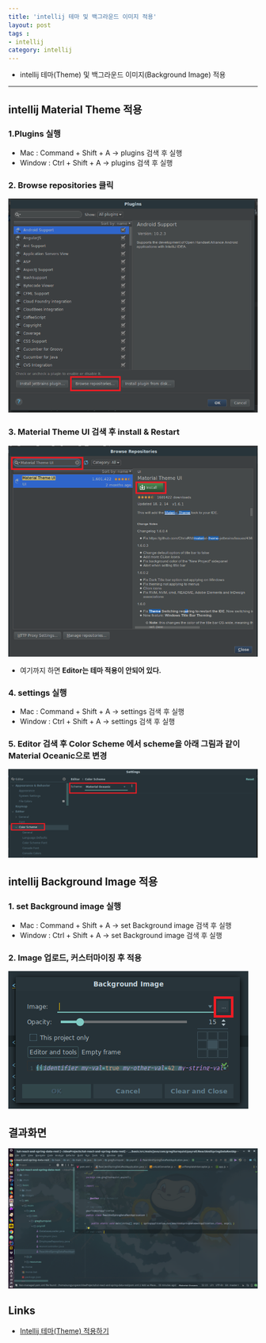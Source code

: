 ```yaml
---
title: 'intellij 테마 및 백그라운드 이미지 적용'  
layout: post  
tags :  
- intellij
category: intellij
---
```


- intellij 테마(Theme) 및 백그라운드 이미지(Background Image) 적용

---

## intellij Material Theme 적용

### 1.Plugins 실행
- Mac : Command + Shift + A -> plugins 검색 후 실행
- Window : Ctrl + Shift + A -> plugins 검색 후 실행

### 2. Browse repositories 클릭
 ![intellijTheme1](/assets/images/usingimages/intellijTheme/intellijTheme1.png)

### 3. Material Theme UI 검색 후 install & Restart
  ![intellijTheme2](/assets/images/usingimages/intellijTheme/intellijTheme2.png)
- 여기까지 하면 **Editor는 테마 적용이 안되어 있다.**

### 4. settings 실행
- Mac : Command + Shift + A -> settings 검색 후 실행
- Window : Ctrl + Shift + A -> settings 검색 후 실행

### 5. Editor 검색 후 Color Scheme 에서 scheme을 아래 그림과 같이 Material Oceanic으로 변경
  ![intellijTheme3](/assets/images/usingimages/intellijTheme/intellijTheme3.png)

## intellij Background Image 적용

### 1. set Background image 실행
- Mac : Command + Shift + A -> set Background image 검색 후 실행
- Window : Ctrl + Shift + A -> set Background image 검색 후 실행

### 2. Image 업로드, 커스터마이징 후 적용
![intellijTheme4](/assets/images/usingimages/intellijTheme/intellijTheme4.png)

## 결과화면
![intellijTheme5](/assets/images/usingimages/intellijTheme/intellijTheme5.png)

## Links
- [Intellij 테마(Theme) 적용하기](https://nesoy.github.io/articles/2018-03/Intellij-Theme#)
